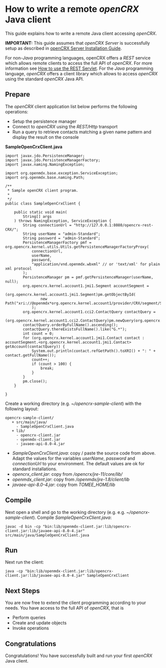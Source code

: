 # How to write a remote _openCRX_ Java client #

This guide explains how to write a remote Java client accessing _openCRX_.

__IMPORTANT:__ This guide assumes that _openCRX Server_ is successfully setup as described in 
[openCRX Server Installation Guide]((Admin/InstallerServer.md)).

For non-_Java_ programming languages, openCRX offers a _REST_ service which allows remote clients to 
access the full API of _openCRX_. For more information see [How to use the REST Servlet](Sdk/Rest.md). 
For the _Java_ programming language, _openCRX_ offers a client library which allows to access _openCRX_  using 
the standard _openCRX_ Java API.

## Prepare ##
The _openCRX_ client application list below performs the following operations:

* Setup the persistence manager
* Connect to _openCRX_ using the _REST/Http_ transport
* Run a query to retrieve contacts matching a given name pattern and display the result on the console

__SampleOpenCrxClient.java__

```
import javax.jdo.PersistenceManager;
import javax.jdo.PersistenceManagerFactory;
import javax.naming.NamingException;

import org.openmdx.base.exception.ServiceException;
import org.openmdx.base.naming.Path;

/**
 * Sample openCRX client program.
 *
 */
public class SampleOpenCrxClient {

	public static void main(
		String[] args
	) throws NamingException, ServiceException {
		String connectionUrl = "http://127.0.0.1:8080/opencrx-rest-CRX/";
		String userName = "admin-Standard";
		String password = "admin-Standard";
		PersistenceManagerFactory pmf = org.opencrx.kernel.utils.Utils.getPersistenceManagerFactoryProxy(
			connectionUrl,
			userName,
			password,
			"application/vnd.openmdx.wbxml" // or 'text/xml' for plain xml protocol
		);
		PersistenceManager pm = pmf.getPersistenceManager(userName, null);
		org.opencrx.kernel.account1.jmi1.Segment accountSegment = 
			(org.opencrx.kernel.account1.jmi1.Segment)pm.getObjectById(
				new Path("xri://@openmdx*org.opencrx.kernel.account1/provider/CRX/segment/Standard")
			);
		org.opencrx.kernel.account1.cci2.ContactQuery contactQuery = 
			(org.opencrx.kernel.account1.cci2.ContactQuery)pm.newQuery(org.opencrx.kernel.account1.jmi1.Contact.class);
		contactQuery.orderByFullName().ascending();
		contactQuery.thereExistsFullName().like("G.*");
		int count = 0;
		for (org.opencrx.kernel.account1.jmi1.Contact contact : accountSegment.<org.opencrx.kernel.account1.jmi1.Contact> getAccount(contactQuery)) {
			System.out.println(contact.refGetPath().toXRI() + ": " + contact.getFullName());
			count++;
			if (count > 100) {
				break;
			}
		}
		pm.close();
	}

}
```


Create a working directory (e.g. _~/opencrx-sample-client_) with the following layout:

```
opencrx-sample-client/
   + src/main/java/
     - SampleOpenCrxClient.java
   + lib/
     - opencrx-client.jar
     - openmdx-client.jar
     - javaee-api-8.0-4.jar
```

* _SampleOpenCrxClient.java_: copy / paste the source code from above. Adapt
  the values for the variables _userName_, _password_ and _connectionUrl_ to your environment. 
  The default values are ok for standard installations.
* _opencrx\_client.jar_: copy from _/opencrx/jre-11/core/lib/_
* _openmdx\_client.jar_: copy from _/openmdx/jre-1.8/client/lib_
* _javaee-api-8.0-4.jar_: copy from _TOMEE\_HOME/lib_

## Compile ##

Next open a shell and go to the working directory (e.g. e.g. _~/opencrx-sample-client_). Compile
_SampleOpenCrxClient.java_:

```
javac -d bin -cp "bin:lib/openmdx-client.jar:lib/opencrx-client.jar:lib/javaee-api-8.0-4.jar" src/main/java/SampleOpenCrxClient.java
```

## Run ##
Next run the client:

```
java -cp "bin:lib/openmdx-client.jar:lib/opencrx-client.jar:lib/javaee-api-8.0-4.jar" SampleOpenCrxClient
```

## Next Steps ##
You are now free to extend the client programming according to your needs. You have access to the
full API of _openCRX_, that is

* Perform queries
* Create and update objects
* Invoke operations

## Congratulations ##
Congratulations! You have successfully built and run your first _openCRX_ Java client.
